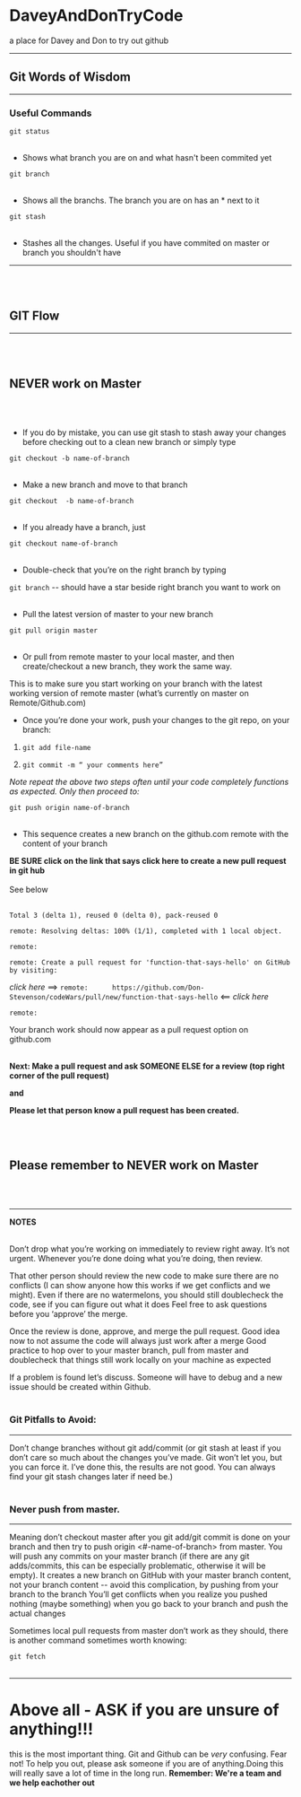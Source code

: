 # DaveyAndDonTryCode
a place for Davey and Don to try out github 

---
## Git Words of Wisdom

---
### Useful Commands

 `git status`
<br/><br/>
* Shows what branch you are on and what hasn't been commited yet

 `git branch`
<br/><br/>
* Shows all the branchs.  The branch you are on has an * next to it

`git stash`
<br/><br/>
* Stashes all the changes.  Useful if you have commited on master or branch you shouldn't have



---

<br/><br/>
## GIT Flow

---
<br/><br/>
## NEVER work on Master

<br/><br/>

* If you do by mistake, you can use git stash to stash away your changes before checking out to a clean new branch or simply type

 `git checkout -b name-of-branch`
<br/><br/>
* Make a new branch and move to that branch

`git checkout  -b name-of-branch`
<br/><br/>
* If you already have a branch, just 

`git checkout name-of-branch`
<br/><br/>
* Double-check that you’re on the right branch by typing

`git branch` -- should have a star beside right branch you want to work on
<br/><br/>

* Pull the latest version of master to your new branch 

`git pull origin master` 
<br/><br/>

* Or pull from remote master to your local master, and then create/checkout a new branch, they work the same way.

This is to make sure you start working on your branch with the latest working version of remote master (what’s currently on master on Remote/Github.com) 

* Once you’re done your work, push your changes to the git repo, on your branch:

1.  `git add file-name`

1. `git commit -m “ your comments here”` 

*Note repeat the above two steps often until your code completely functions as expected. Only then proceed to:*

`git push origin name-of-branch`
<br/><br/>

* This sequence creates a new branch on the github.com remote with the content of your branch

**BE SURE click on the link that says click here to create a new pull request in git hub**
<br/><br/>
See below
<br/><br/>

`Total 3 (delta 1), reused 0 (delta 0), pack-reused 0`

`remote: Resolving deltas: 100% (1/1), completed with 1 local object.`

`remote:`

`remote: Create a pull request for 'function-that-says-hello' on GitHub by visiting:`

 *click here* ==> `remote:      https://github.com/Don-Stevenson/codeWars/pull/new/function-that-says-hello` <== *click here*

`remote: `

Your branch work should now appear as a pull request option on github.com 
<br/><br/>

**Next: Make a pull request and ask SOMEONE ELSE for a review (top right corner of the pull request)**

**and** 

**Please let that person know a pull request has been created.**


<br/><br/>
## Please remember to NEVER work on Master

<br/><br/>

---

**NOTES** <br/><br/>

Don’t drop what you’re working on immediately to review right away. It’s not urgent. Whenever you’re done doing what you’re doing, then review.

That other person should review the new code to make sure there are no conflicts (I can show anyone how this works if we get conflicts and we might). 
Even if there are no watermelons, you should still doublecheck the code, see if you can figure out what it does
Feel free to ask questions before you ‘approve’ the merge. 

Once the review is done, approve, and merge the pull request.
Good idea now to not assume the code will always just work after a merge
Good practice to hop over to your master branch, pull from master and doublecheck that things still work locally on your machine as expected

If a problem is found let’s discuss. Someone will have to debug and a new issue should be created within Github.
<br/><br/>
### Git Pitfalls to Avoid:

---

Don’t change branches without git add/commit (or git stash at least if you don’t care so much about the changes you’ve made. Git won’t let you, but you can force it. I’ve done this, the results are not good. You can always find your git stash changes later if need be.)
<br/><br/>
### Never push from master. 

---

Meaning don’t checkout master after you git add/git commit is done on your branch and then try to push origin <#-name-of-branch> from master. 
You will push any commits on your master branch (if there are any git adds/commits, this can be especially problematic, otherwise it will be empty).
It creates a new branch on GitHub with your master branch content, not your branch content -- avoid this complication, by pushing from your branch to the branch
You’ll get conflicts when you realize you pushed nothing (maybe something) when you go back to your branch and push the actual changes

Sometimes local pull requests from master don’t work as they should, there is another command sometimes worth knowing: 

`git fetch`
<br/><br/>

---
# Above all - ASK if you are unsure of anything!!!

 this is the most important thing. Git and Github can be *very* confusing. Fear not! To help you out, please ask someone if you are of anything.Doing this will really save a lot of time in the long run. **Remember: We're a team and we help eachother out** 
